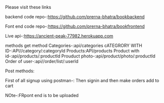 Please visit these links




backend code repo-:https://github.com/prerna-bhatra/bookbackend



Font end code repo-:https://github.com/prerna-bhatra/bookfrontend



Live api-:https://ancient-peak-77982.herokuapp.com








methods
get method
Categories-:api/categories
cATEGRORY WITH ID-:API//category/:categoryId
Products:API/products
Product with id-:api/products/:productId
Prouduct photo-:api/product/photo/:productId
Order of user-:api//order/list/:userId



Post methods:

First of all signup using postman-:
Then signin
and then make orders add to cart 




NOte-:FRpont end is to be uploaded






